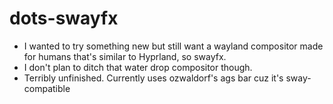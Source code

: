 # dots-swayfx
- I wanted to try something new but still want a wayland compositor made for humans that's similar to Hyprland, so swayfx.
- I don't plan to ditch that water drop compositor though.
- Terribly unfinished. Currently uses ozwaldorf's ags bar cuz it's sway-compatible

